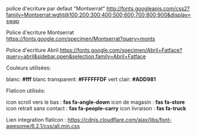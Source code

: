 
police d'ecriture par defaut "Montserrat"
http://fonts.googleapis.com/css2?family=Montserrat:wght@100;200;300;400;500;600;700;800;900&display=swap


Police d'ecriture Montserrat
https://fonts.google.com/specimen/Montserrat?query=monts

Police d'ecriture Abril
https://fonts.google.com/specimen/Abril+Fatface?query=abril&sidebar.open&selection.family=Abril+Fatface

Couleurs utilisées:

blanc: **#fff**
blanc transparent: **#FFFFFFDF**
vert clair: **#ADD981**

Flaticon utilisés:

icon scroll vers le bas : **fas fa-angle-down**
icon de magasin : **fas fa-store**
icon retrait sans contact : **fas fa-people-carry**
icon livraison : **fas fa-truck**

Lien integration flaticon : 
https://cdnjs.cloudflare.com/ajax/libs/font-awesome/6.2.1/css/all.min.css




